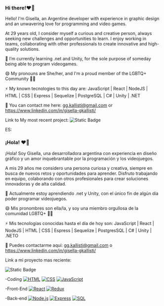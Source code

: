 ### Hi there!❤️‍🔥

Hello! I'm Gisella, an Argentine developer with experience in graphic design and an unwavering love for programming and video games.

At 29 years old, I consider myself a curious and creative person, always seeking new challenges and opportunities to learn. I enjoy working in teams, collaborating with other professionals to create innovative and high-quality solutions.

🌱 I’m currently learning .net and Unity, for the sole purpose of someday being able to program videogames.

😄 My pronouns are She/her, and I'm a proud member of the LGBTQ+ Community 🏳️‍🌈

⚡ My known tecnologies to this day are:  JavaScript | React | NodeJS | HTML | CSS | Express | Sequelize | PostgreSQL | C# | Unity | .NET

🎯 You can contact me here: gg.kallisti@gmail.com or https://www.linkedin.com/in/gisella-gkallisti/

Link to My most recent project:
![Static Badge](https://img.shields.io/badge/Lobby-Lair-red?link=https%3A%2F%2Flobbylair.vercel.app%2F&link=https%3A%2F%2Flobbylair.vercel.app%2F)


ES:
### ¡Hola! ❤️‍🔥

¡Hola! Soy Gisella, una desarrolladora argentina con experiencia en diseño gráfico y un amor inquebrantable por la programación y los videojuegos.

A mis 29 años me considero una persona curiosa y creativa, siempre en busca de nuevos retos y oportunidades para aprender. Disfruto trabajando en equipo, colaborando con otros profesionales para crear soluciones innovadoras y de alta calidad.

🌱 Actualmente estoy aprendiendo .net y Unity, con el único fin de algún día poder programar videojuegos.

😄 Mis pronombres son ella/la, y soy una miembro orgullosa de la comunidad LGBTQ+ 🏳️‍🌈

⚡ Mis tecnologías conocidas hasta el día de hoy son: JavaScript | React | NodeJS | HTML | CSS | Espress | Sequelize | PostgresSQL | C# | Unity | .NETO

🎯 Puedes contactarme aquí: gg.kallisti@gmail.com o https://www.linkedin.com/in/gisella-gkallisti/

Link a mi proyecto mas reciente:

![Static Badge](https://img.shields.io/badge/Lobby-Lair-red?link=https%3A%2F%2Flobbylair.vercel.app%2F&link=https%3A%2F%2Flobbylair.vercel.app%2F)



-Coding 
[![HTML](https://img.shields.io/badge/-HTML-orange?style=flat-square)](https://es.wikipedia.org/wiki/HTML)  [![CSS](https://img.shields.io/badge/-CSS-blue?style=flat-square&logo=css3)](https://developer.mozilla.org/docs/Web/CSS)  [![JavaScript](https://img.shields.io/badge/-JavaScript-yellow?style=flat-square&logo=javascript)](https://developer.mozilla.org/docs/Web/JavaScript)

-Front-End 
 [![React](https://img.shields.io/badge/-React-blue?style=flat-square&logo=react)](https://reactjs.org/)  [![Redux](https://img.shields.io/badge/-Redux-purple?style=flat-square&logo=redux)](https://redux.js.org/)

-Back-end 
[![Node.js](https://img.shields.io/badge/-Node.js-green?style=flat-square&logo=node.js)](https://nodejs.org/) [![Express](https://img.shields.io/badge/-Express-black?style=flat-square&logo=express)](https://expressjs.com/) [![SQL](https://img.shields.io/badge/-SQL-blue?style=flat-square&logo=sql)](https://en.wikipedia.org/wiki/SQL)


